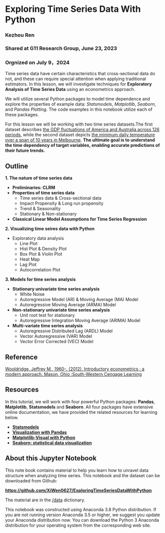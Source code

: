 # Exploring Time Series Data With Python
### Kezhou Ren
### Shared at G11 Research Group, June 23, 2023
### Orgnized on July 9，2024
Time series data have certain characteristics that cross-sectional data do not, and these can require special attention when applying traditional estimators. In this lesson, we will investigate techniques for **Exploratory Analysis of Time Series Data** using an econometrics approach. 

We will utilize several Python packages to model time dependence and explore the properties of example data: *Statsmodels*, *Matplotlib*, *Seaborn*, and *Pandas Plotting*. The code examples in this notebook utilize each of these packages.

For this lesson we will be working with two time series datasets.The first dataset describes [the GDP fluctuations of America and Australia across 126 periods](https://data.worldbank.org/indicator/NY.GDP.MKTP.CD?end=2009&locations=AU-XU&start=1960), while the second dataset depicts [the minimum daily temperature over a span of 10 years in Melbourne](https://www.kaggle.com/datasets/samfaraday/daily-minimum-temperatures-in-me). **The ultimate goal is to understand the time dependency of target variables, enabling accurate predictions of their future trends.**

## Outline
**1. The nature of time series data**
 - **Preliminaries: CLRM**
 - **Properties of time series data**
   - Time series data & Cross-sectional data
   - Impact Propensity & Long run propensity
   - Trend & Seasonality
   - Stationary & Non-stationary<br>
 - **Classical Linear Model Assumptions for Time Series Regression**

   
**2. Visualizing time seires data with Python**
 - Exploratory data analysis
   - Line Plot
   - Hist Plot & Density Plot
   - Box Plot & Violin Plot
   - Heat Map
   - Lag Plot
   - Autocorrelation Plot 

**3. Models for time series analysis**
 - **Stationary univariate time series analysis** 
   - White Noise
   - Autoregressive Model (AR) & Moving Average (MA) Model
   - Autoregressive Moving Average (ARMA) Model
 - **Non-stationary univariate time series analysis**
   - Unit root test for stationary
   - Autoregressive Integration Moving Average (ARIMA) Model 
 - **Multi-variate time series analysis**
   - Autoregressive Distributed Lag (ARDL) Model
   - Vector Autoregressive (VAR) Model
   - Vector Error Corrected (VEC) Model

## Reference
[Wooldridge, Jeffrey M., 1960-. (2012). Introductory econometrics : a modern approach. Mason, Ohio :South-Western Cengage Learning](https://economics.ut.ac.ir/documents/3030266/14100645/Jeffrey_M._Wooldridge_Introductory_Econometrics_A_Modern_Approach__2012.pdf)

## Resources
In this tutorial, we will work with four powerful Python packages: **Pandas**, **Matplotlib**, **Statsmodels** and **Seaborn**. All four packages have extensive online documentation, we have provided the related resources for learning below.
- [**Statsmodels**](https://www.statsmodels.org/stable/api.htm)
- [**Visualization with Pandas**](https://pandas.pydata.org/pandas-docs/version/0.18.0/visualization.html)
- [**Matplotlib-Visual with Python**](https://matplotlib.org/stable/gallery/index.html)
- [**Seaborn: statistical data visualization**](https://seaborn.pydata.org/)

## About this Jupyter Notebook
This note book contains material to help you learn how to unravel data structure when analyzing time series. This notebook and the dataset can be downloaded from Github:

**https://github.com/XiWen0627/ExploringTimeSeriesDataWithPython**

The material are in the [/data](https://github.com/XiWen0627/ExploringTimeSeriesDataWithPython/tree/main/data) dictionary.

This notebook was constructed using Anaconda 3.8 Python distribution. If you are not running version Anaconda 3.5 or higher, we suggest you update your Anaconda distribution now. You can download the Python 3 Anaconda distribution for your operating system from the corresponding web site.
